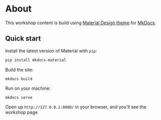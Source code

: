 # About

This workshop content is build using [Material Design theme][2] for [MkDocs][1].

  [1]: https://www.mkdocs.org
  [2]: https://squidfunk.github.io/mkdocs-material/

## Quick start

Install the latest version of Material with `pip`:

``` sh
pip install mkdocs-material
```

Build the site:
```    
mkdocs build
```

Run on your machine:
```
mkdocs serve
```

Open up `http://127.0.0.1:8000/` in your browser, and you'll see the workshop page
